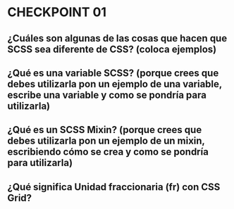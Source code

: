 # CHECKPOINT 01 

## ¿Cuáles son algunas de las cosas que hacen que SCSS sea diferente de CSS? (coloca ejemplos)

## ¿Qué es una variable SCSS? (porque crees que debes utilizarla pon un ejemplo de una variable, escribe una variable y como se pondría para utilizarla)

## ¿Qué es un SCSS Mixin? (porque crees que debes utilizarla pon un ejemplo de un mixin, escribiendo cómo se crea y como se pondría para utilizarla)

## ¿Qué significa Unidad fraccionaria (fr) con CSS Grid?